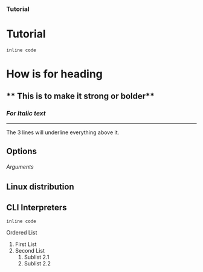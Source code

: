 ### Tutorial 
# Tutorial 


`inline code`

# How is for heading
## ** This is to make it strong or bolder**
### _For Italic text_
---
The 3 lines will underline everything above it.

## Options

###### Arguments

## Linux distribution

## CLI Interpreters

`inline code`

Ordered List
 1. First List
 2. Second List
    1. Sublist 2.1
    2. Sublist 2.2